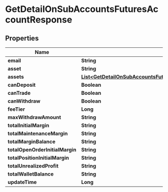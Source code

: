 

# GetDetailOnSubAccountsFuturesAccountResponse


## Properties

| Name | Type | Description | Notes |
|------------ | ------------- | ------------- | -------------|
|**email** | **String** |  |  [optional] |
|**asset** | **String** |  |  [optional] |
|**assets** | [**List&lt;GetDetailOnSubAccountsFuturesAccountV2Response1FutureAccountRespAssetsInner&gt;**](GetDetailOnSubAccountsFuturesAccountV2Response1FutureAccountRespAssetsInner.md) |  |  [optional] |
|**canDeposit** | **Boolean** |  |  [optional] |
|**canTrade** | **Boolean** |  |  [optional] |
|**canWithdraw** | **Boolean** |  |  [optional] |
|**feeTier** | **Long** |  |  [optional] |
|**maxWithdrawAmount** | **String** |  |  [optional] |
|**totalInitialMargin** | **String** |  |  [optional] |
|**totalMaintenanceMargin** | **String** |  |  [optional] |
|**totalMarginBalance** | **String** |  |  [optional] |
|**totalOpenOrderInitialMargin** | **String** |  |  [optional] |
|**totalPositionInitialMargin** | **String** |  |  [optional] |
|**totalUnrealizedProfit** | **String** |  |  [optional] |
|**totalWalletBalance** | **String** |  |  [optional] |
|**updateTime** | **Long** |  |  [optional] |



